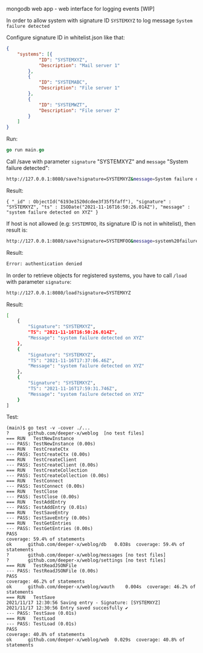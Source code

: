 mongodb web app - web interface for logging events [WIP]

In order to allow system with signature ID ```SYSTEMXYZ``` to log message ```System failure detected```

Configure signature ID in whitelist.json like that:

```json
{
    "systems": [{
            "ID": "SYSTEMXYZ",
            "Description": "Mail server 1"
        },
        {
            "ID": "SYSTEMABC",
            "Description": "File server 1"
        },
        {
            "ID": "SYSTEMWZT",
            "Description": "File server 2"
        }
    ]
}
```


Run:
```go
go run main.go
```

Call /save with parameter ```signature``` "SYSTEMXYZ" and ```message``` "System failure detected":

```bash
http://127.0.0.1:8080/save?signature=SYSTEMXYZ&message=System failure detected
```

Result:
```mongo
{ "_id" : ObjectId("6193e1520dcdee3f35f5faff"), "signature" : "SYSTEMXYZ", "ts" : ISODate("2021-11-16T16:50:26.014Z"), "message" : "system failure detected on XYZ" }

```

If host is not allowed (e.g: ```SYSTEMFOO```, its signature ID is not in whitelist), then result is:

```bash
http://127.0.0.1:8080/save?signature=SYSTEMFOO&message=system%20failure%20detected%20on%20XYZ

```
Result:
```bash
Error: authentication denied
```

In order to retrieve objects for registered systems, you have to call ```/load```  with parameter ```signature```:
```bash
http://127.0.0.1:8080/load?signature=SYSTEMXYZ
```

Result:
```bash
[
    {
        "Signature": "SYSTEMXYZ",
        "TS": "2021-11-16T16:50:26.014Z",
        "Message": "system failure detected on XYZ"
    },
    {
        "Signature": "SYSTEMXYZ",
        "TS": "2021-11-16T17:37:06.46Z",
        "Message": "system failure detected on XYZ"
    },
    {
        "Signature": "SYSTEMXYZ",
        "TS": "2021-11-16T17:59:31.746Z",
        "Message": "system failure detected on XYZ"
    }
]
```

Test:
```golang
(main)$ go test -v -cover ./...
?   	github.com/deeper-x/weblog	[no test files]
=== RUN   TestNewInstance
--- PASS: TestNewInstance (0.00s)
=== RUN   TestCreateCtx
--- PASS: TestCreateCtx (0.00s)
=== RUN   TestCreateClient
--- PASS: TestCreateClient (0.00s)
=== RUN   TestCreateCollection
--- PASS: TestCreateCollection (0.00s)
=== RUN   TestConnect
--- PASS: TestConnect (0.00s)
=== RUN   TestClose
--- PASS: TestClose (0.00s)
=== RUN   TestAddEntry
--- PASS: TestAddEntry (0.01s)
=== RUN   TestSaveEntry
--- PASS: TestSaveEntry (0.00s)
=== RUN   TestGetEntries
--- PASS: TestGetEntries (0.00s)
PASS
coverage: 59.4% of statements
ok  	github.com/deeper-x/weblog/db	0.038s	coverage: 59.4% of statements
?   	github.com/deeper-x/weblog/messages	[no test files]
?   	github.com/deeper-x/weblog/settings	[no test files]
=== RUN   TestReadJSONFile
--- PASS: TestReadJSONFile (0.00s)
PASS
coverage: 46.2% of statements
ok  	github.com/deeper-x/weblog/wauth	0.004s	coverage: 46.2% of statements
=== RUN   TestSave
2021/11/17 12:30:56 Saving entry - Signature: [SYSTEMXYZ]
2021/11/17 12:30:56 Entry saved succesfully ✔
--- PASS: TestSave (0.01s)
=== RUN   TestLoad
--- PASS: TestLoad (0.01s)
PASS
coverage: 40.8% of statements
ok  	github.com/deeper-x/weblog/web	0.029s	coverage: 40.8% of statements
```
